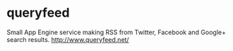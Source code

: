 queryfeed
=========

Small App Engine service making RSS from Twitter, Facebook and Google+ search results. http://www.queryfeed.net/